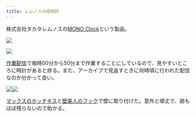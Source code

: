 ```yaml
---
title: レムノスの掛時計
---
```

株式会社タカタレムノスの[MONO Clock](https://www.amazon.co.jp/dp/B004UIT8BK)という製品。

![](https://lh3.googleusercontent.com/J1KdszcoW3NlOfF-W5xO28054CfS2D0OFGpFR0ZLeSQF7Ela682SV-wgs3GCOWS1tpW2gD8PhWu-VaOpN3BBHCEvpRtcCG1mjxrzz0xAB-1QXme8GoDw9jwtEO2iEL_WNLosSSs9p26Ah-06QIOTDdUQ8fd4qVhe9A-5MgzheS7e8uQSl7tWpfXPFVqC)

![](https://lh3.googleusercontent.com/S7JIr_K5TR9BSQatm4XUpgcmif7RKAQUnyZoRDiAlYXFveRfbB0K2zfv9MQW3iOxuJVbOIpSaabDOHDWYDSLCzVjzyfCoNDkIDUShegFUK7DPZ_U5JBPJVqA5x7GKEfV98EcyIFiOA44ybOPq2bdFcHMpDpUB2XM3XVbMPdBaOFrAFNRZDhipev1bwhR)

[作業配信](https://www.youtube.com/channel/UC5s-KpSDGzxWPWNv94PnJHw)で毎時00分から50分まで作業することにしているので、見やすいところに時計があると捗る。また、アーカイブで見返すときに何時頃に行われた配信なのか分かって良い。

![](https://lh4.googleusercontent.com/7Rzwrx_1M8UleaCQVX4pxK4jcrVBd3UNrthTjivc9TXqqasz9COmaiWHiz9BbGlhA3jid9-3GI-wrsJjWGdOsIPJZb6EQmOsMy2u7WCQYIc33e0EkRyKHMlUZkFhAbyujI4Nk-gAi33AcOT-pGgOrKHlyVxWs484zEWywT9xt5wAl75BYX7DHXj6yT20)![](https://lh4.googleusercontent.com/Svd9p_bUVe7isfwQEDAzoO9Em_eN3LQZ9WI7mVJbl7IYG6k4U9sD_E5DqTTbWu9AOjv_KRcRcaibKQvAJemO1CVNozvauC6n9k6b0l9gchqCl3cBfKt-JNOTIMj24jvbPpMR8H3YYWUkgOV79ZUFBeZNZ-xwyfMNDN-UrSoDN-CkMLJ3xDf_2j_TkDqK)

[マックスのホッチキス](https://www.amazon.co.jp/dp/B000O9WRWG)と[壁美人のフック](https://www.amazon.co.jp/dp/B00CU78TDG)で壁に取り付けた。意外と頑丈で、跡もほぼ残らないので助かる。
